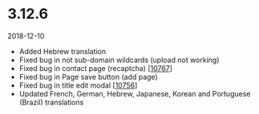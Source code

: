 # 3.12.6

2018-12-10

- Added Hebrew translation
- Fixed bug in not sub-domain wildcards (upload not working)
- Fixed bug in contact page (recaptcha) [[10767](https://chevereto.com/community/threads/10767/)]
- Fixed bug in Page save button (add page)
- Fixed bug in title edit modal [[10756](https://chevereto.com/community/threads/10756/)]
- Updated French, German, Hebrew, Japanese, Korean and Portuguese (Brazil) translations
